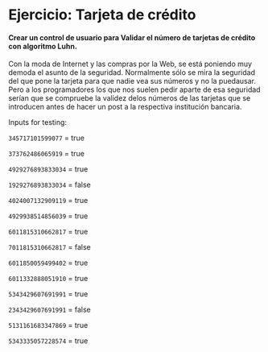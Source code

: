 # Ejercicio: Tarjeta de crédito

#### Crear un control de usuario para Validar el número de tarjetas de crédito con algoritmo Luhn.

Con  la  moda  de  Internet  y  las  compras  por  la  Web,    se  está  poniendo muy  demoda    el  asunto  de  la  seguridad.  Normalmente  sólo  se  mira  la  seguridad  del  que  pone  la  tarjeta  para que nadie vea sus números y no la puedausar. Pero  a  los  programadores  los  que nos  suelen  pedir aparte  de esa  seguridad  serían  que  se compruebe la validez delos números de las tarjetas que se introducen antes de hacer un post a la respectiva institución bancaria.

Inputs for testing:

`345717101599077` = true

`373762486065919` = true

`4929276893833034` = true

`1929276893833034` = false

`4024007132909119` = true

`4929938514856039` = true

`6011815310662817` = true

`7011815310662817` = false

`6011850059499402` = true

`6011332888051910` = true

`5343429607691991` = true

`2343429607691991` = false

`5131161683347869` = true

`5343335057228574` = true